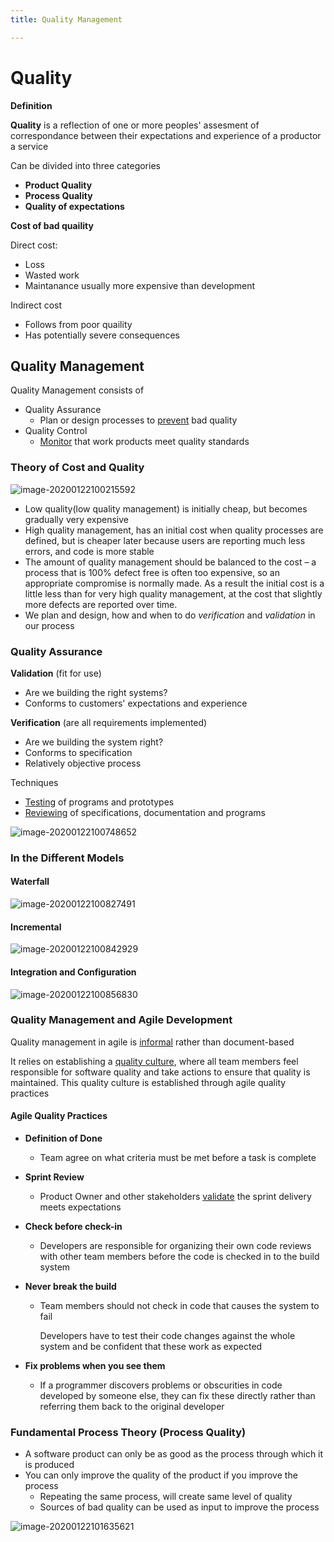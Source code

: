 ```yaml
---
title: Quality Management

---
```


# Quality

**Definition**

**Quality** is a reflection of one or more peoples' assesment of correspondance between their expectations and experience of a productor a service

Can be divided into three categories

* **Product Quality**
* **Process Quality**
* **Quality of expectations**



**Cost of bad quaility**

Direct cost:

* Loss
* Wasted work
* Maintanance usually more expensive than development

Indirect cost

* Follows from poor quaility
* Has potentially severe consequences



## Quality Management

Quality Management consists of

* Quality Assurance
    * Plan or design processes to <u>prevent</u> bad quality
* Quality Control
    * <u>Monitor</u> that work products meet quality standards



### Theory of Cost and Quality

![image-20200122100215592](images/07-quality/image-20200122100215592.png)

* Low quality(low quality management) is initially cheap, but becomes gradually very expensive
* High quality management, has an initial cost when quality processes are defined, but is cheaper later because users are reporting much less errors, and code is more stable
* The amount of quality management should be balanced to the cost – a process that is 100% defect free is often too expensive, so an appropriate compromise is normally made. 
    As a result the initial cost is a little less than for very high quality management, at the cost that slightly more defects are reported over time.
* We plan and design, how and when to do *verification* and *validation* in our process



### Quality Assurance

**Validation** (fit for use)

* Are we building the right systems?
* Conforms to customers' expectations and experience

**Verification** (are all requirements implemented)

* Are we building the system right?
* Conforms to specification
* Relatively objective process



Techniques

* <u>Testing</u> of programs and prototypes
* <u>Reviewing</u> of specifications, documentation and programs



![image-20200122100748652](images/07-quality/image-20200122100748652.png)



### In the Different Models

#### Waterfall

![image-20200122100827491](images/07-quality/image-20200122100827491.png)

#### Incremental

![image-20200122100842929](images/07-quality/image-20200122100842929.png)

#### Integration and Configuration

![image-20200122100856830](images/07-quality/image-20200122100856830.png)



### Quality Management and Agile Development

Quality management in agile is <u>informal</u> rather than document-based

It relies on establishing a <u>quality culture</u>, where all team members feel responsible for software quality and take actions to ensure that quality is maintained.
This quality culture is established through agile quality practices

#### Agile Quality Practices

* **Definition of Done**

    * Team agree on what criteria must be met before a task is complete

* **Sprint Review**

    *  Product Owner and other stakeholders <u>validate</u> the sprint delivery meets expectations

* **Check before check-in**

    * Developers are responsible for organizing their own code reviews with other team members before the code is checked in to the build system

* **Never break the build**

    * Team members should not check in code that causes the system to fail

        Developers have to test their code changes against the whole system and be confident that these work as expected

* **Fix problems when you see them**

    * If a programmer discovers problems or obscurities in code developed by someone else, they can fix these directly rather than referring them back to the original developer





### Fundamental Process Theory (Process Quality)

* A software product can only be as good as the process through which it is produced
* You can only improve the quality of the product if you improve the process
    * Repeating the same process, will create same level of quality
    * Sources of bad quality can be used as input to improve the process

![image-20200122101635621](images/07-quality/image-20200122101635621.png)

